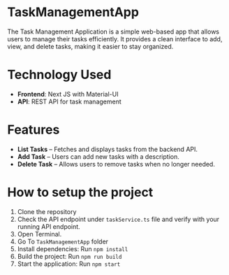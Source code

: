 # TaskManagementApp
The Task Management Application is a simple web-based app that allows users to manage their tasks efficiently. It provides a clean interface to add, view, and delete tasks, making it easier to stay organized.

# Technology Used
 - **Frontend**: Next JS with Material-UI
 - **API**: REST API for task management

# Features
 - **List Tasks** – Fetches and displays tasks from the backend API.
 - **Add Task** – Users can add new tasks with a description.
 - **Delete Task** – Allows users to remove tasks when no longer needed.

# How to setup the project
1. Clone the repository
2. Check the API endpoint under `taskService.ts` file and verify with your running API endpoint.
3. Open Terminal.
4. Go To `TaskManagementApp` folder
5. Install dependencies: Run `npm install`
6. Build the project: Run `npm run build`
7. Start the application: Run `npm start`




